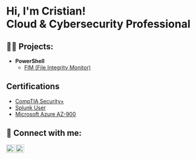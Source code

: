 <h1>Hi, I'm Cristian! <br/>Cloud & Cybersecurity Professional</a>
<h2>👨‍💻 Projects:</h2>

- <b>PowerShell</b>
  - [FIM (File Integrity Monitor)](https://github.com/joshmadakor1/PowerShell-Integrity-FIM)


<h2> Certifications </h2>

  - [CompTIA Security+](https://www.credly.com/earner/earned/badge/4023128f-8361-4778-a0e1-81160d90f7d5)
  - [Splunk User](https://www.credly.com/badges/b179f8fb-aabc-4f0c-97d7-1e2c26813f11)
  - [Microsoft Azure AZ-900](https://www.credly.com/badges/449a6a0a-02e6-4fae-af83-5172dae712d6)
  
  
<h2> 🤳 Connect with me:</h2>

[<img align="left" alt="Crisvilla9 | LinkedIn" width="22px" src="https://cdn.jsdelivr.net/npm/simple-icons@v3/icons/linkedin.svg" />][linkedin]
[<img align="left" alt="Crisvilla9 | LinkedIn" width="22px" src="https://cdn.jsdelivr.net/npm/simple-icons@3.13.0/icons/discord.svg" />][discord]

  
[linkedin]: https://linkedin.com/in/cristianvilla
[discord]: https://discordapp.com/users/CristianV9#0838

  
